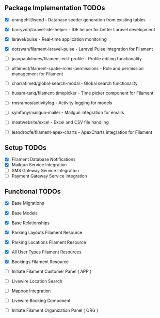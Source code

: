 ## Package Implementation TODOs

- [X] orangehill/iseed - Database seeder generation from existing tables
- [X] barryvdh/laravel-ide-helper - IDE helper for better Laravel development
- [X] laravel/pulse - Real-time application monitoring
- [X] dotswan/filament-laravel-pulse - Laravel Pulse integration for Filament
- [ ] joaopaulolndev/filament-edit-profile - Profile editing functionality
- [ ] althinect/filament-spatie-roles-permissions - Role and permission management for Filament
- [ ] charrafimed/global-search-modal - Global search functionality
- [ ] husam-tariq/filament-timepicker - Time picker component for Filament
- [ ] rmsramos/activitylog - Activity logging for models
- [ ] symfony/mailgun-mailer - Mailgun integration for emails
- [ ] maatwebsite/excel - Excel and CSV file handling
- [ ] leandrocfe/filament-apex-charts - ApexCharts integration for Filament


## Setup TODOs

- [X] Filament Database Notifications
- [X] Mailgun Service Integration
- [ ] SMS Gateway Service Integration
- [ ] Payment Gateway Service Integration

## Functional TODOs

- [X] Base Migrations
- [X] Base Models
- [X] Base Relationships
- [X] Parking Layouts Filament Resource
- [X] Parking Locations Filament Resource
- [X] All User Types Filament Resources
- [X] Bookings Filament Resource
- [ ] Initiate Filament Customer Panel ( APP )
- [ ] Livewire Location Search
- [ ] Mapbox Integration
- [ ] Livewire Booking Component
- [ ] Initiate Filament Organization Panel ( ORG )

